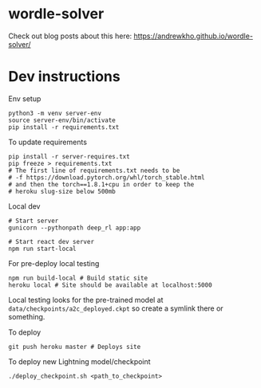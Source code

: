 # wordle-solver

Check out blog posts about this here: https://andrewkho.github.io/wordle-solver/

# Dev instructions

Env setup
```
python3 -m venv server-env
source server-env/bin/activate
pip install -r requirements.txt
```

To update requirements
```
pip install -r server-requires.txt
pip freeze > requirements.txt
# The first line of requirements.txt needs to be 
# -f https://download.pytorch.org/whl/torch_stable.html
# and then the torch==1.8.1+cpu in order to keep the
# heroku slug-size below 500mb
```

Local dev
```
# Start server
gunicorn --pythonpath deep_rl app:app

# Start react dev server
npm run start-local
```

For pre-deploy local testing
```
npm run build-local # Build static site
heroku local # Site should be available at localhost:5000
```
Local testing looks for the pre-trained model at `data/checkpoints/a2c_deployed.ckpt` so create a symlink there or something.

To deploy
```
git push heroku master # Deploys site
```

To deploy new Lightning model/checkpoint
```
./deploy_checkpoint.sh <path_to_checkpoint>
```
